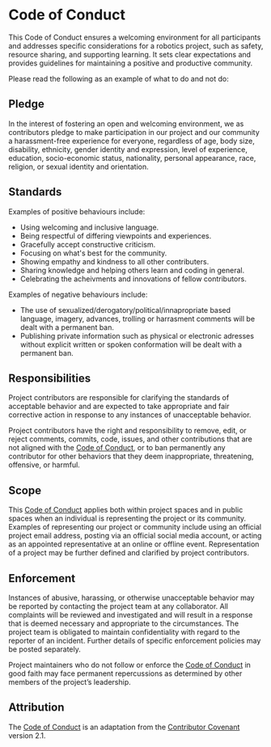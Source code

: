 # Code of Conduct
This Code of Conduct ensures a welcoming environment for all participants and addresses specific considerations for a robotics project, such as safety, resource sharing, and supporting learning. It sets clear expectations and provides guidelines for maintaining a positive and productive community.

Please read the following as an example of what to do and not do:

## Pledge
In the interest of fostering an open and welcoming environment, we as contributors pledge to make participation in our project and our community a harassment-free experience for everyone, regardless of age, body size, disability, ethnicity, gender identity and expression, level of experience, education, socio-economic status, nationality, personal appearance, race, religion, or sexual identity and orientation.

## Standards
Examples of positive behaviours include:
 * Using welcoming and inclusive language.
 * Being respectful of differing viewpoints and experiences.
 * Gracefully accept constructive criticism.
 * Focusing on what's best for the community.
 * Showing empathy and kindness to all other contributers.
 * Sharing knowledge and helping others learn and coding in general.
 * Celebrating the acheivments and innovations of fellow contributors.

Examples of negative behaviours include:
 * The use of sexualized/derogatory/political/innapropriate based language, imagery, advances, trolling or harrasment comments will be dealt with a permanent ban.
 * Publishing private information such as physical or electronic adresses without explicit written or spoken conformation will be dealt with a permanent ban.

## Responsibilities
Project contributors are responsible for clarifying the standards of acceptable behavior and are expected to take appropriate and fair corrective action in response to any instances of unacceptable behavior.

Project contributors have the right and responsibility to remove, edit, or reject comments, commits, code, issues, and other contributions that are not aligned with the [Code of Conduct](#standards), or to ban permanently any contributor for other behaviors that they deem inappropriate, threatening, offensive, or harmful.

## Scope
This [Code of Conduct](#standards) applies both within project spaces and in public spaces when an individual is representing the project or its community. Examples of representing our project or community include using an official project email address, posting via an official social media account, or acting as an appointed representative at an online or offline event. Representation of a project may be further defined and clarified by project contributors.

## Enforcement
Instances of abusive, harassing, or otherwise unacceptable behavior may be reported by contacting the project team at any collaborator. All complaints will be reviewed and investigated and will result in a response that is deemed necessary and appropriate to the circumstances. The project team is obligated to maintain confidentiality with regard to the reporter of an incident. Further details of specific enforcement policies may be posted separately.

Project maintainers who do not follow or enforce the [Code of Conduct](#standards) in good faith may face permanent repercussions as determined by other members of the project’s leadership.

## Attribution
The [Code of Conduct](#standards) is an adaptation from the [Contributor Covenant](https://www.contributor-covenant.org/) version 2.1.
